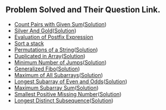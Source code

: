 ## Problem Solved and Their Question Link.

- [Count Pairs with Given Sum](https://practice.geeksforgeeks.org/problems/count-pairs-with-given-sum5022/1#)([Solution](./count_pairs_given_sum.py))
- [Silver And Gold](https://github.com/siddharth2016/problem-solving/blob/fc3390c1cacb2dace1973b65963c5c46d908e991/GFG/silver_and_gold.py#L3)([Solution](./silver_and_gold.py))
- [Evaluation of Postfix Expression](https://practice.geeksforgeeks.org/problems/evaluation-of-postfix-expression1735/1)
- [Sort a stack](https://practice.geeksforgeeks.org/problems/sort-a-stack/1)
- [Permutations of a String](https://practice.geeksforgeeks.org/problems/permutations-of-a-given-string/0)([Solution](./permute_string.py))
- [Duplicated in Array](https://practice.geeksforgeeks.org/problems/find-duplicates-in-an-array/1#)([Solution](./duplicates_in_array.py))
- [Minimum Number of Jumps](https://practice.geeksforgeeks.org/problems/minimum-number-of-jumps-1587115620/1#)([Solution](./minimum_jumps.py))
- [Generalized Fibo](https://practice.geeksforgeeks.org/problems/generalised-fibonacci-numbers1820/1#)([Solution](./generalized_fibo.py))
- [Maximum of All Subarrays](https://practice.geeksforgeeks.org/problems/maximum-of-all-subarrays-of-size-k3101/1/?track=sp-arrays-and-searching&batchId=105#)([Solution](./max_of_all_subarrays.py))
- [Longest Subarray of Even and Odds](https://practice.geeksforgeeks.org/problems/longest-subarray-of-evens-and-odds/1/?track=sp-arrays-and-searching&batchId=105#)([Solution](./longest_subarray_even_odds.py))
- [Maximum Subarray Sum](https://practice.geeksforgeeks.org/problems/kadanes-algorithm4325/1/#)([Solution](./max_subarray_sum.py))
- [Smallest Positive Missing Number](https://practice.geeksforgeeks.org/problems/smallest-positive-missing-number-1587115621/1/)([Solution](./smallest_positive_missing.py))
- [Longest Distinct Subsequence](https://practice.geeksforgeeks.org/problems/longest-substring-without-repeating-characters/1/)([Solution](./longest_distinct_subseq.py))